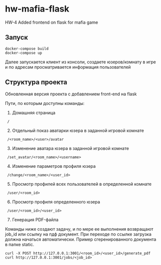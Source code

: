 # hw-mafia-flask
HW-4 Added frontend on flask for mafia game

## Запуск 
```
docker-compose build
docker-compose up
```
Далее запускается клиент из консоли, создаете юзеров/комнату в игре и по адресам просматривается информация пользователей

## Структура проекта
Обновленная версия проекта с добавлением front-end на flask

Пути, по которым доступны команды:
1. Домашняя страница
```
 /
```
2. Отдельный показ аватарки юзера в заданной игровой комнате
```
 /<room_name>/<user>/avatar
```
3. Изменение аватара юзера в заданной игровой комнате
```
 /set_avatar/<room_name>/<username>
```
4. Изменение параметров профиля юзера
```
 /change/<room_name>/<user_id>
```
5. Просмотр профилей всех пользователей в определенной комнате
```
 /user/<room_id>
```
6. Просмотр профиля определенного юзера
```
 /user/<room_id>/<user_id>
```
7. Генерация PDF-файла

Команды ниже создают задачу, и по мере ее выполнения возвращают job_id или ссылку на пдф документ. При переходе по ссылке загрузка должна начаться автоматически. Пример сгеренированного документа в папке static.
```
curl -X POST http://127.0.0.1:3001/<room_id>/<user_id>/generate_pdf
curl http://127.0.0.1:3001/jobs/<job_id>
```
